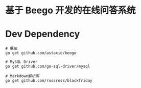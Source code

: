 # 基于 Beego 开发的在线问答系统


# Dev Dependency

```
# 框架
go get github.com/astaxie/beego

# MySQL Driver
go get github.com/go-sql-driver/mysql

# Markdown解析库
go get github.com/russross/blackfriday

```
